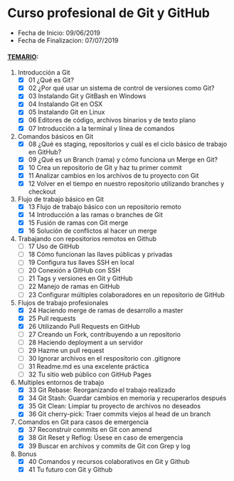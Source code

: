 # Curso profesional de Git y GitHub
- Fecha de Inicio: 09/06/2019
- Fecha de Finalizacion: 07/07/2019

#### [TEMARIO]():
1. Introducción a Git
   - [x]	01	¿Qué es Git?
   - [x]	02	¿Por qué usar un sistema de control de versiones como Git?
   - [x]	03	Instalando Git y GitBash en Windows
   - [x]	04	Instalando Git en OSX
   - [x]	05	Instalando Git en Linux
   - [x]	06	Editores de código, archivos binarios y de texto plano
   - [x]	07	Introducción a la terminal y línea de comandos
1. Comandos básicos en Git
   - [x]	08	¿Qué es staging, repositorios y cuál es el ciclo básico de trabajo en GitHub?
   - [x]	09	¿Qué es un Branch (rama) y cómo funciona un Merge en Git?
   - [x]	10	Crea un repositorio de Git y haz tu primer commit
   - [x]	11	Analizar cambios en los archivos de tu proyecto con Git
   - [x]	12	Volver en el tiempo en nuestro repositorio utilizando branches y checkout
1. Flujo de trabajo básico en Git
   - [x]	13	Flujo de trabajo básico con un repositorio remoto
   - [x]	14	Introducción a las ramas o branches de Git
   - [x]	15	Fusión de ramas con Git merge
   - [x]	16	Solución de conflictos al hacer un merge
1. Trabajando con repositorios remotos en Github
   - [ ]	17	Uso de GitHub
   - [ ]	18	Cómo funcionan las llaves públicas y privadas
   - [ ]	19	Configura tus llaves SSH en local
   - [ ]	20	Conexión a GitHub con SSH
   - [ ]	21	Tags y versiones en Git y GitHub
   - [ ]	22	Manejo de ramas en GitHub
   - [ ]	23	Configurar múltiples colaboradores en un repositorio de GitHub
1. Flujos de trabajo profesionales
   - [x]	24	Haciendo merge de ramas de desarrollo a master
   - [x]	25	Pull requests
   - [x]	26	Utilizando Pull Requests en GitHub
   - [ ]	27	Creando un Fork, contribuyendo a un repositorio
   - [ ]	28	Haciendo deployment a un servidor
   - [ ]	29	Hazme un pull request
   - [ ]	30	Ignorar archivos en el respositorio con .gitignore
   - [ ]	31	Readme.md es una excelente práctica
   - [ ]	32	Tu sitio web público con GitHub Pages
1. Multiples entornos de trabajo
   - [x]	33	Git Rebase: Reorganizando el trabajo realizado
   - [x]	34	Git Stash: Guardar cambios en memoria y recuperarlos después
   - [x]	35	Git Clean: Limpiar tu proyecto de archivos no deseados
   - [x]	36	Git cherry-pick: Traer commits viejos al head de un branch
1. Comandos en Git para casos de emergencia
   - [x]	37	Reconstruír commits en Git con amend
   - [x]	38	Git Reset y Reflog: Úsese en caso de emergencia
   - [x]	39	Buscar en archivos y commits de Git con Grep y log
1. Bonus
   - [x]	40	Comandos y recursos colaborativos en Git y Github
   - [x]	41	Tu futuro con Git y Github

